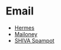 # Email

* [Hermes](https://github.com/avast/hermes)
* [Mailoney](https://github.com/phin3has/mailoney)
* [SHIVA Spampot](https://github.com/shiva-spampot/shiva)